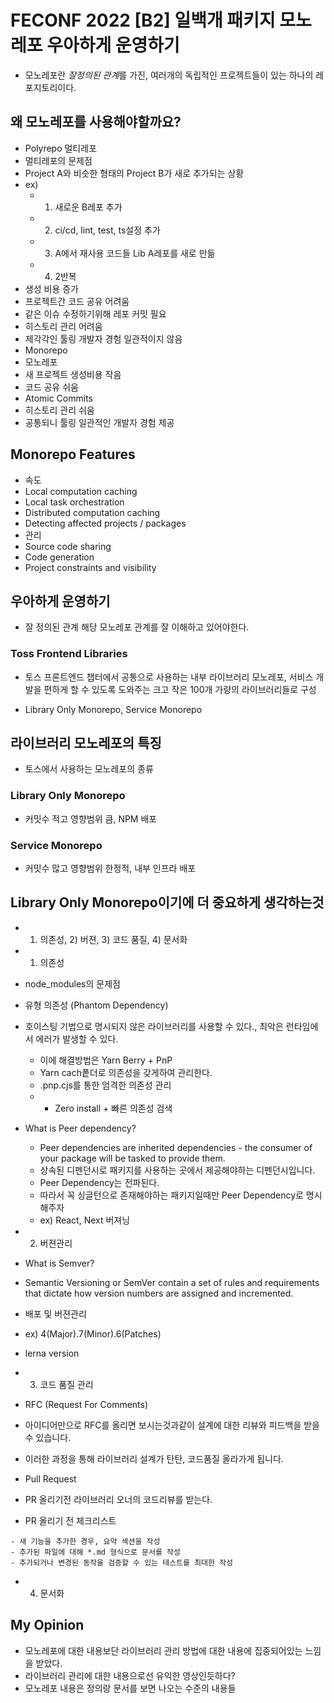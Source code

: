 # FECONF 2022 [B2] 일백개 패키지 모노레포 우아하게 운영하기
- 모노레포란 *잘정의된 관계*를 가진, 여러개의 독립적인 프로젝트들이 있는 하나의 레포지토리이다.

## 왜 모노레포를 사용해야할까요?
- Polyrepo 멀티레포
 - 멀티레포의 문제점
  - Project A와 비슷한 형태의 Project B가 새로 추가되는 상황
  - ex) 
	  - 1. 새로운 B레포 추가 
	  - 2. ci/cd, lint, test, ts설정 추가
	  - 3. A에서 재사용 코드들 Lib A레포를 새로 만듦
	  - 4. 2반복
  - 생성 비용 증가
  - 프로젝트간 코드 공유 어려움
  - 같은 이슈 수정하기위해 레포 커밋 필요
  - 히스토리 관리 어려움
  - 제각각인 툴링 개발자 경험 일관적이지 않음
- Monorepo
 - 모노레포
  - 새 프로젝트 생성비용 작음
  - 코드 공유 쉬움
  - Atomic Commits
  - 히스토리 관리 쉬움
  - 공통되니 툴링 일관적인 개발자 경험 제공

## Monorepo Features
- 속도
 - Local computation caching
 - Local task orchestration
 - Distributed computation caching
 - Detecting affected projects / packages
- 관리
 - Source code sharing
 - Code generation
 - Project constraints and visibility

## 우아하게 운영하기
- 잘 정의된 관계
해당 모노레포 관계를 잘 이해하고 있어야한다.
### Toss Frontend Libraries
- 토스 프론트엔드 챕터에서 공통으로 사용하는 내부 라이브러리 모노레포, 서비스 개발을 편하게 할 수 있도록 도와주는 크고 작은 100개 가량의 라이브러리들로 구성

- Library Only Monorepo, Service Monorepo

## 라이브러리 모노레포의 특징
- 토스에서 사용하는 모노레포의 종류

### Library Only Monorepo
- 커밋수 적고 영향범위 큼, NPM 배포
### Service Monorepo
- 커밋수 많고 영향범위 한정적, 내부 인프라 배포

## Library Only Monorepo이기에 더 중요하게 생각하는것
- 1) 의존성, 2) 버젼, 3) 코드 품질, 4) 문서화

- 1) 의존성
 - node_modules의 문제점
 - 유형 의존성 (Phantom Dependency)
  - 호이스팅 기법으로 명시되지 않은 라이브러리를 사용할 수 있다., 최악은 런타임에서 에러가 발생할 수 있다.
    - 이에 해결방법은 Yarn Berry + PnP
    - Yarn cach퐅더로 의존성을 갖게하여 관리한다.
    - .pnp.cjs를 통한 엄격한 의존성 관리
    - + Zero install + 빠른 의존성 검색
 - What is Peer dependency?
 	- Peer dependencies are inherited dependencies - the consumer of your package will be tasked to provide them.
 	- 상속된 디펜던시로 패키지를 사용하는 곳에서 제공해야하는 디펜던시입니다.
 	- Peer Dependency는 전파된다.
 	- 따라서 꼭 싱글턴으로 존재해야하는 패키지일때만 Peer Dependency로 명시해주자
 	 - ex) React, Next 버져닝
- 2) 버젼관리
 - What is Semver?
  - Semantic Versioning or SemVer contain a set of rules and requirements that dictate how version numbers are assigned and incremented.
 - 배포 및 버젼관리
  - ex) 4(Major).7(Minor).6(Patches)
  - lerna version
- 3) 코드 품질 관리
 - RFC (Request For Comments)
  - 아이디어만으로 RFC를 올리면 보시는것과같이 설계에 대한 리뷰와 피드백을 받을 수 있습니다.
  - 이러한 과정을 통해 라이브러리 설계가 탄탄, 코드품질 올라가게 됩니다.
 - Pull Request
  - PR 올리기전 라이브러리 오너의 코드리뷰를 받는다.
  - PR 올리기 전 체크리스트
  ```
  - 새 기능을 추가한 경우, 요약 섹션을 작성
  - 추가된 파일에 대해 *.md 형식으로 문서를 작성
  - 추가되거나 변경된 동작을 검증할 수 있는 테스트를 최대한 작성
  ```
- 4) 문서화


## My Opinion
- 모노레포에 대한 내용보단 라이브러리 관리 방법에 대한 내용에 집중되어있는 느낌을 받았다.
- 라이브러리 관리에 대한 내용으로선 유익한 영상인듯하다?
- 모노레포 내용은 정의랑 문서를 보면 나오는 수준의 내용들

